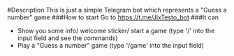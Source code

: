 #Description
This is just a simple Telegram bot which represents a "Guess a number" game
###How to start
Go to https://t.me/JixTesto_bot
###It can
* Show you some info/ welcome sticker/ start a game (type '/' into the input field and see the commands)
* Play a "Guess a number" game (type '/game' into the input field)

